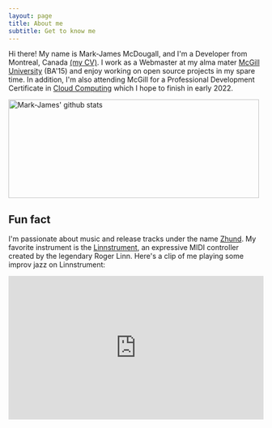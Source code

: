 ```yaml
---
layout: page
title: About me
subtitle: Get to know me
---
```


Hi there! My name is Mark-James McDougall, and I'm a Developer from Montreal, Canada <a href="https://markjames.dev/resume" target="_blank">(my CV)</a>. I work as a Webmaster at my alma mater <a href="https://mcgill.ca" target="_blank">McGill University</a> (BA'15) and enjoy working on open source projects in my spare time. In addition, I'm also attending McGill for a Professional Development Certificate in [Cloud Computing](https://markjames.dev/2020-12-09-back-to-school/) which I hope to finish in early 2022. 

<a href="https://github.com/markjamesm" target=_blank><img src="https://github-readme-stats.vercel.app/api?username=markjamesm&count_private=true&show_icons=true" width="495" height="195" alt="Mark-James' github stats" title="Mark-James' github"></a>

## Fun fact

I'm passionate about music and release tracks under the name <a href="https://open.spotify.com/artist/04h01WGkLNuHzSzCBGbjCR" target="_blank">Zhund</a>. My favorite instrument is the <a href="http://linnstrument.com" target="_blank">Linnstrument</a>, an expressive MIDI controller created by the legendary Roger Linn. Here's a clip of me playing some improv jazz on Linnstrument:

<style>.embed-container { position: relative; padding-bottom: 56.25%; height: 0; overflow: hidden; max-width: 100%; } .embed-container iframe, .embed-container object, .embed-container embed { position: absolute; top: 0; left: 0; width: 100%; height: 100%; }</style><div class='embed-container'><iframe src='https://www.youtube.com/embed/njY9xBz9M18' frameborder='0' allowfullscreen></iframe></div>